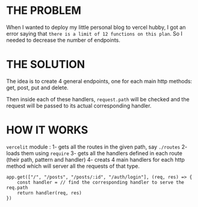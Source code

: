 # THE PROBLEM

When I wanted to deploy my little personal blog to vercel hubby, I got an error saying that `there is a limit of 12 functions on this plan`. So I needed to decrease the number of endpoints.

# THE SOLUTION

The idea is to create 4 general endpoints, one for each main http methods: get, post, put and delete.

Then inside each of these handlers, `request.path` will be checked and the request will be passed to its actual corresponding handler.

# HOW IT WORKS

`vercelit` module :
1- gets all the routes in the given path, say `./routes`
2- loads them using `require`
3- gets all the handlers defined in each route (their path, pattern and handler)
4- creats 4 main handlers for each http method which will server all the requests of that type.

    app.get(["/", "/posts", "/posts/:id", "/auth/login"], (req, res) => {
        const handler = // find the corresponding handler to serve the req.path
        return handler(req, res)
    })
